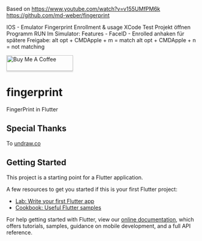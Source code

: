 Based on https://www.youtube.com/watch?v=v155UMfPM6k
https://github.com/md-weber/fingerprint

IOS - Emulator
Fingerprint Enrollment & usage
XCode Test Projekt öffnen
Programm RUN
Im Simulator:
  Features - FaceID - Enrolled anhaken
für spätere Freigabe:
  alt opt + CMDApple + m = match
  alt opt + CMDApple + n = not matching


<a href="https://www.buymeacoffee.com/MyracleDesign" target="_blank"><img src="https://www.buymeacoffee.com/assets/img/custom_images/orange_img.png" alt="Buy Me A Coffee" style="height: 41px !important;width: 174px !important;box-shadow: 0px 3px 2px 0px rgba(190, 190, 190, 0.5) !important;-webkit-box-shadow: 0px 3px 2px 0px rgba(190, 190, 190, 0.5) !important;" ></a>

# fingerprint

FingerPrint in Flutter

## Special Thanks
To [undraw.co](https://undraw.co/search)

## Getting Started

This project is a starting point for a Flutter application.

A few resources to get you started if this is your first Flutter project:

- [Lab: Write your first Flutter app](https://flutter.dev/docs/get-started/codelab)
- [Cookbook: Useful Flutter samples](https://flutter.dev/docs/cookbook)

For help getting started with Flutter, view our
[online documentation](https://flutter.dev/docs), which offers tutorials,
samples, guidance on mobile development, and a full API reference.

